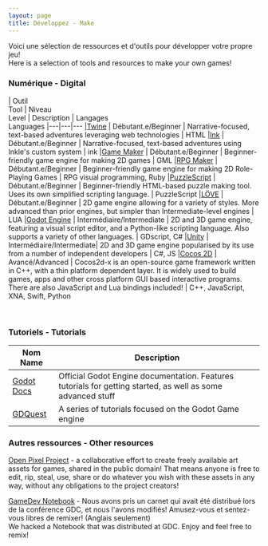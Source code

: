 ```yaml
---
layout: page
title: Développez - Make
---
```


Voici une sélection de ressources et d'outils pour développer votre propre jeu!<br>Here is a selection of tools and resources to make your own games!

### Numérique - Digital

| Outil<br>Tool | Niveau<br>Level | Description | Langages<br>Languages
|---|---|---
|[Twine](https://twinery.org/) | Débutant.e/Beginner | Narrative-focused, text-based adventures leveraging web technologies | HTML
|[Ink](https://www.inklestudios.com/ink/) | Débutant.e/Beginner | Narrative-focused, text-based adventures using Inkle's custom system | ink
|[Game Maker](http://www.yoyogames.com/gamemaker) | Débutant.e/Beginner | Beginner-friendly game engine for making 2D games | GML
|[RPG Maker](http://www.rpgmakerweb.com) | Débutant.e/Beginner | Beginner-friendly game engine for making 2D Role-Playing Games | RPG visual programming, Ruby
|[PuzzleScript](http://puzzlescript.net/) | Débutant.e/Beginner | Beginner-friendly HTML-based puzzle making tool. Uses its own simplified scripting language. | PuzzleScript
|[LÖVE](http://love2d.org) | Débutant.e/Beginner | 2D game engine allowing for a variety of styles. More advanced than prior engines, but simpler than Intermediate-level engines | LUA
|[Godot Engine](http://godotengine.org/) | Intermédiaire/Intermediate | 2D and 3D game engine, featuring a visual script editor, and a Python-like scripting language. Also supports a variety of other languages. | GDscript, C#
|[Unity](http://unity3d.com) | Intermédiaire/Intermediate| 2D and 3D game engine popularised by its use from a number of independent developers | C#, JS
|[Cocos 2D](http://cocos2d.org/) | Avancé/Advanced | Cocos2d-x is an open-source game framework written in C++, with a thin platform dependent layer. It is widely used to build games, apps and other cross platform GUI based interactive programs. There are also JavaScript and Lua bindings included! | C++, JavaScript, XNA, Swift, Python

<br>

### Tutoriels - Tutorials

| Nom<br>Name | Description 
|---|---
| [Godot Docs](http://docs.godotengine.org/) | Official Godot Engine documentation. Features tutorials for getting started, as well as some advanced stuff
| [GDQuest](https://www.gdquest.com/) | A series of tutorials focused on the Godot Game engine

### Autres ressources - Other resources

[Open Pixel Project](https://www.openpixelproject.com/) - a collaborative effort to create freely available art assets for games, shared in the public domain! That means anyone is free to edit, rip, steal, use, share or do whatever you wish with these assets in any way, without any obligations to the project creators!

[GameDev Notebook](https://drive.google.com/open?id=1iFpnj2JOtNJUlkB9o8fYkaxGcKd5THo-) - Nous avons pris un carnet qui avait été distribué lors de la conférence GDC, et nous l'avons modifiés! Amusez-vous et sentez-vous libres de remixer! (Anglais seulement) <br> We hacked a Notebook that was distributed at GDC. Enjoy and feel free to remix!
